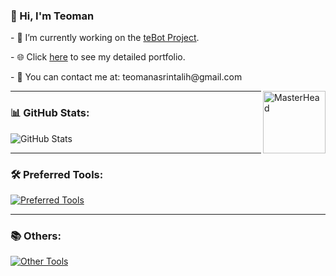 <div>
  <div>
    <h3>👋 Hi, I'm Teoman</h3>
    <p>- 👀 I’m currently working on the <a href="https://github.com/teomanasrintalih/teBot">teBot Project</a>.</p>
    <p>- 🌐 Click <a href="https://teomanasrin.glitch.me/MODERNPORTFOLYO/portfolyo.html">here</a> to see my detailed portfolio.</p>
    <p>- 🍻 You can contact me at: teomanasrintalih@gmail.com</p>
      <img align="right" src="https://media1.tenor.com/m/g7YFsfj3BG4AAAAd/teoxioashi.gif" width="100px" height="100px" alt="MasterHead">
  </div>
</div>


---

<div>
  <h3>📊 GitHub Stats:</h3>
  <img src="https://github-readme-stats.vercel.app/api/top-langs/?username=teomanasrintalih&theme=dark&hide_border=true&include_all_commits=false&count_private=false&layout=compact" alt="GitHub Stats">
</div>

---

<h3 align="left">🛠️ Preferred Tools:</h3>
<p align="left">
  <a href="https://skillicons.dev" target="_blank">
    <img src="https://skillicons.dev/icons?i=cs,unity,visualstudio,html,css,js" alt="Preferred Tools" />
  </a>
</p>

---

<h3 align="left">📚 Others:</h3>
<p align="left">
  <a href="https://skillicons.dev" target="_blank">
    <img src="https://skillicons.dev/icons?i=arduino,mysql,python,java,androidstudio,photoshop,ae,blender,bootstrap,dotnet,firebase,jquery,windows" alt="Other Tools" />
  </a>
</p>
